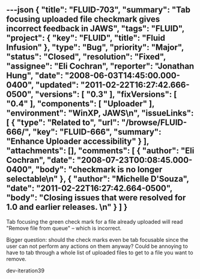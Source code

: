 ---json
{
  "title": "FLUID-703",
  "summary": "Tab focusing uploaded file checkmark gives incorrect feedback in JAWS",
  "tags": "FLUID",
  "project": {
    "key": "FLUID",
    "title": "Fluid Infusion"
  },
  "type": "Bug",
  "priority": "Major",
  "status": "Closed",
  "resolution": "Fixed",
  "assignee": "Eli Cochran",
  "reporter": "Jonathan Hung",
  "date": "2008-06-03T14:45:00.000-0400",
  "updated": "2011-02-22T16:27:42.666-0500",
  "versions": [
    "0.3"
  ],
  "fixVersions": [
    "0.4"
  ],
  "components": [
    "Uploader"
  ],
  "environment": "WinXP, JAWS\n",
  "issueLinks": [
    {
      "type": "Related to",
      "url": "/browse/FLUID-666/",
      "key": "FLUID-666",
      "summary": "Enhance Uploader accessibility"
    }
  ],
  "attachments": [],
  "comments": [
    {
      "author": "Eli Cochran",
      "date": "2008-07-23T00:08:45.000-0400",
      "body": "checkmark is no longer selectable\n"
    },
    {
      "author": "Michelle D'Souza",
      "date": "2011-02-22T16:27:42.664-0500",
      "body": "Closing issues that were resolved for 1.0 and earlier releases.&#x20;\n"
    }
  ]
}
---
Tab focusing the green check mark for a file already uploaded will read "Remove file from queue" – which is incorrect.

Bigger question: should the check marks even be tab focusable since the user can not perform any actions on them anyway? Could be annoying to have to tab through a whole list of uploaded files to get to a file you want to remove.

dev-iteration39

        
